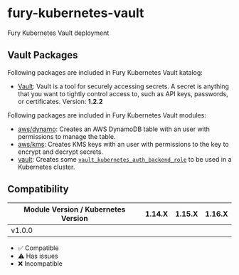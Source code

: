 # fury-kubernetes-vault
 Fury Kubernetes Vault deployment

## Vault Packages

Following packages are included in Fury Kubernetes Vault katalog:

- [Vault](katalog/single): Vault is a tool for securely accessing
secrets. A secret is anything that you want to tightly control
access to, such as API keys, passwords, or certificates. Version: **1.2.2**

Following packages are included in Fury Kubernetes Vault modules:

- [aws/dynamo](modules/aws/dynamo): Creates an AWS DynamoDB table with an user
 with permissions to manage the table.
- [aws/kms](modules/aws/kms): Creates KMS keys with an user with permissions to
 the key to encrypt and decrypt secrets.
- [vault](modules/vault): Creates some [`vault_kubernetes_auth_backend_role`](https://www.terraform.io/docs/providers/vault/r/kubernetes_auth_backend_role.html) to be used in a Kubernetes cluster.


## Compatibility

| Module Version / Kubernetes Version | 1.14.X             | 1.15.X             | 1.16.X             |
|-------------------------------------|:------------------:|:------------------:|:------------------:|
| v1.0.0                              |                    |                    |                    |

- :white_check_mark: Compatible
- :warning: Has issues
- :x: Incompatible
